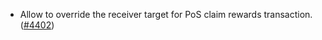 - Allow to override the receiver target for PoS claim rewards transaction.
  ([\#4402](https://github.com/anoma/namada/pull/4402))